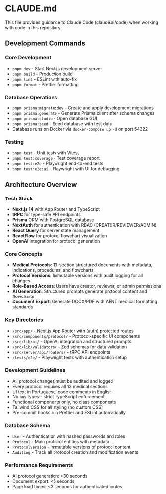 # CLAUDE.md

This file provides guidance to Claude Code (claude.ai/code) when working with code in this repository.

## Development Commands

### Core Development
- `pnpm dev` - Start Next.js development server
- `pnpm build` - Production build
- `pnpm lint` - ESLint with auto-fix
- `pnpm format` - Prettier formatting

### Database Operations  
- `pnpm prisma:migrate:dev` - Create and apply development migrations
- `pnpm prisma:generate` - Generate Prisma client after schema changes
- `pnpm prisma:studio` - Open database GUI
- `pnpm prisma:seed` - Seed database with test data
- Database runs on Docker via `docker-compose up -d` on port 54322

### Testing
- `pnpm test` - Unit tests with Vitest
- `pnpm test:coverage` - Test coverage report
- `pnpm test:e2e` - Playwright end-to-end tests
- `pnpm test:e2e:ui` - Playwright with UI for debugging

## Architecture Overview

### Tech Stack
- **Next.js 14** with App Router and TypeScript
- **tRPC** for type-safe API endpoints
- **Prisma** ORM with PostgreSQL database
- **NextAuth** for authentication with RBAC (CREATOR/REVIEWER/ADMIN)
- **React Query** for server state management
- **ReactFlow** for protocol flowchart visualization
- **OpenAI** integration for protocol generation

### Core Concepts
- **Medical Protocols**: 13-section structured documents with metadata, indications, procedures, and flowcharts
- **Protocol Versions**: Immutable versions with audit logging for all changes
- **Role-Based Access**: Users have creator, reviewer, or admin permissions
- **AI Generation**: Structured prompts generate protocol content and flowcharts
- **Document Export**: Generate DOCX/PDF with ABNT medical formatting standards

### Key Directories
- `/src/app/` - Next.js App Router with (auth) protected routes
- `/src/components/protocol/` - Protocol-specific UI components
- `/src/lib/ai/` - OpenAI integration and structured prompts
- `/src/lib/validators/` - Zod schemas for data validation
- `/src/server/api/routers/` - tRPC API endpoints
- `/tests/e2e/` - Playwright tests with authentication setup

### Development Guidelines
- All protocol changes must be audited and logged
- Every protocol requires all 13 medical sections
- UI text in Portuguese, code comments in English
- No `any` types - strict TypeScript enforcement
- Functional components only, no class components
- Tailwind CSS for all styling (no custom CSS)
- Pre-commit hooks run Prettier and ESLint automatically

### Database Schema
- `User` - Authentication with hashed passwords and roles
- `Protocol` - Main protocol entities with metadata
- `ProtocolVersion` - Immutable versions of protocol content
- `AuditLog` - Track all protocol creation and modification events

### Performance Requirements
- AI protocol generation: <30 seconds
- Document export: <5 seconds
- Page load times: <3 seconds for authenticated routes